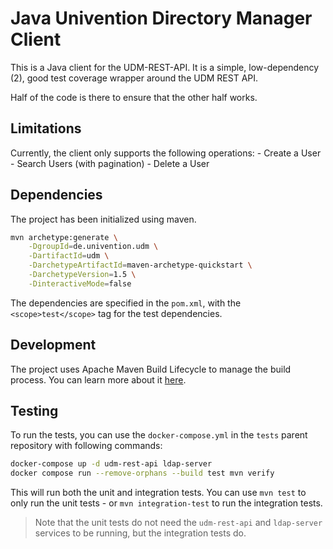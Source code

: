 # Java Univention Directory Manager Client
This is a Java client for the UDM-REST-API. It is a simple, low-dependency (2),
good test coverage wrapper around the UDM REST API.

Half of the code is there to ensure that the other half works.

## Limitations

Currently, the client only supports the following operations:
    - Create a User
    - Search Users (with pagination)
    - Delete a User

## Dependencies
The project has been initialized using maven.

```bash
mvn archetype:generate \
    -DgroupId=de.univention.udm \
    -DartifactId=udm \
    -DarchetypeArtifactId=maven-archetype-quickstart \
    -DarchetypeVersion=1.5 \
    -DinteractiveMode=false
```

The dependencies are specified in the `pom.xml`, with the `<scope>test</scope>` tag
for the test dependencies.

## Development

The project uses Apache Maven Build Lifecycle to manage the build process. You
can learn more about it [here](https://maven.apache.org/guides/introduction/introduction-to-the-lifecycle.html).

## Testing

To run the tests, you can use the `docker-compose.yml` in the `tests` parent
repository with following commands:

```bash
docker-compose up -d udm-rest-api ldap-server
docker compose run --remove-orphans --build test mvn verify
```

This will run both the unit and integration tests. You can use `mvn test` to
only run the unit tests - or `mvn integration-test` to run the integration tests.

> Note that the unit tests do not need the `udm-rest-api` and `ldap-server` services to be running,
> but the integration tests do.
